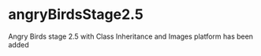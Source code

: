 # angryBirdsStage2.5
Angry Birds stage 2.5 with Class Inheritance and Images
platform has been added